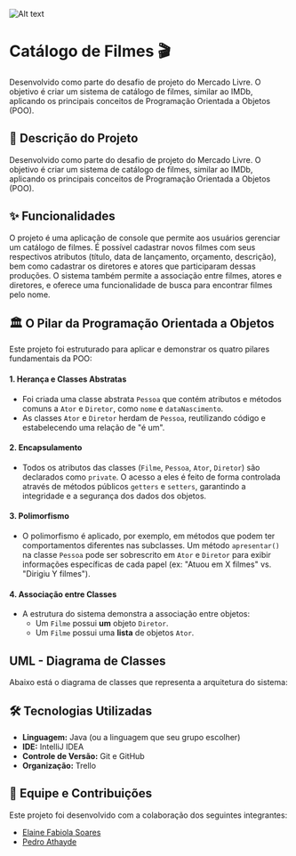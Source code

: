 ![Alt text](https://ada-strapi-production.s3.sa-east-1.amazonaws.com/Thumb_Metatag_1c7d5326d2.jpg)

# Catálogo de Filmes 🎬

Desenvolvido como parte do desafio de projeto do Mercado Livre. O objetivo é criar um sistema de catálogo de filmes, similar ao IMDb, aplicando os principais conceitos de Programação Orientada a Objetos (POO).

## 📝 Descrição do Projeto

Desenvolvido como parte do desafio de projeto do Mercado Livre. O objetivo é criar um sistema de catálogo de filmes, similar ao IMDb, aplicando os principais conceitos de Programação Orientada a Objetos (POO).

## ✨ Funcionalidades

O projeto é uma aplicação de console que permite aos usuários gerenciar um catálogo de filmes. É possível cadastrar novos filmes com seus respectivos atributos (título, data de lançamento, orçamento, descrição), bem como cadastrar os diretores e atores que participaram dessas produções. O sistema também permite a associação entre filmes, atores e diretores, e oferece uma funcionalidade de busca para encontrar filmes pelo nome.

## 🏛️ O Pilar da Programação Orientada a Objetos

Este projeto foi estruturado para aplicar e demonstrar os quatro pilares fundamentais da POO:

#### 1\. **Herança e Classes Abstratas**

  - Foi criada uma classe abstrata `Pessoa` que contém atributos e métodos comuns a `Ator` e `Diretor`, como `nome` e `dataNascimento`.
  - As classes `Ator` e `Diretor` herdam de `Pessoa`, reutilizando código e estabelecendo uma relação de "é um".

#### 2\. **Encapsulamento**

  - Todos os atributos das classes (`Filme`, `Pessoa`, `Ator`, `Diretor`) são declarados como `private`. O acesso a eles é feito de forma controlada através de métodos públicos `getters` e `setters`, garantindo a integridade e a segurança dos dados dos objetos.

#### 3\. **Polimorfismo**

  - O polimorfismo é aplicado, por exemplo, em métodos que podem ter comportamentos diferentes nas subclasses. Um método `apresentar()` na classe `Pessoa` pode ser sobrescrito em `Ator` e `Diretor` para exibir informações específicas de cada papel (ex: "Atuou em X filmes" vs. "Dirigiu Y filmes").

#### 4\. **Associação entre Classes**

  - A estrutura do sistema demonstra a associação entre objetos:
      - Um `Filme` possui **um** objeto `Diretor`.
      - Um `Filme` possui uma **lista** de objetos `Ator`.

## UML - Diagrama de Classes

Abaixo está o diagrama de classes que representa a arquitetura do sistema:



## 🛠️ Tecnologias Utilizadas

  - **Linguagem:** Java (ou a linguagem que seu grupo escolher)
  - **IDE:** IntelliJ IDEA
  - **Controle de Versão:** Git e GitHub
  - **Organização:** Trello


## 👥 Equipe e Contribuições

Este projeto foi desenvolvido com a colaboração dos seguintes integrantes:

  - [Elaine Fabiola Soares](https://github.com/elainefabiola)
  - [Pedro Athayde](https://github.com/PedroLVA)



